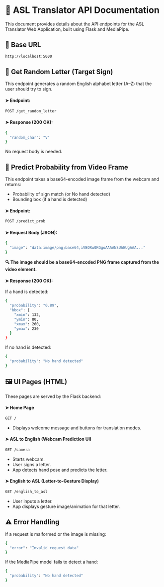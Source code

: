 # 📌 ASL Translator API Documentation
This document provides details about the API endpoints for the ASL Translator Web Application, built using Flask and MediaPipe.

## 📍 Base URL
```bash
http://localhost:5000
```

## 🎯 Get Random Letter (Target Sign)
This endpoint generates a random English alphabet letter (A–Z) that the user should try to sign.

#### ➤ Endpoint:
``` bash
POST /get_random_letter
```

#### ➤ Response (200 OK):
```bash
{
  "random_char": "V"
}
```
No request body is needed.

## 🤖 Predict Probability from Video Frame
This endpoint takes a base64-encoded image frame from the webcam and returns:

- Probability of sign match (or No hand detected)
- Bounding box (if a hand is detected)

#### ➤ Endpoint:
```bash
POST /predict_prob
```

#### ➤ Request Body (JSON):
```bash
{
  "image": "data:image/png;base64,iVBORw0KGgoAAAANSUhEUgAAA..."
}
```
**🔍 The image should be a base64-encoded PNG frame captured from the video element.**

#### ➤ Response (200 OK):
If a hand is detected:
```bash
{
  "probability": "0.89",
  "bbox": {
    "xmin": 132,
    "ymin": 80,
    "xmax": 260,
    "ymax": 230
  }
}
```
If no hand is detected:
```bash
{
  "probability": "No hand detected"
}
```

## 🖼️ UI Pages (HTML)
These pages are served by the Flask backend:

#### ➤ Home Page
```bash
GET /
```

- Displays welcome message and buttons for translation modes.

#### ➤ ASL to English (Webcam Prediction UI)
```bash
GET /camera
```

- Starts webcam.
- User signs a letter.
- App detects hand pose and predicts the letter.

#### ➤ English to ASL (Letter-to-Gesture Display)
```bash
GET /english_to_asl
```

- User inputs a letter.
- App displays gesture image/animation for that letter.

## ⚠️ Error Handling

If a request is malformed or the image is missing:
``` bash
{
  "error": "Invalid request data"
}
```

If the MediaPipe model fails to detect a hand:
```bash
{
  "probability": "No hand detected"
}
```